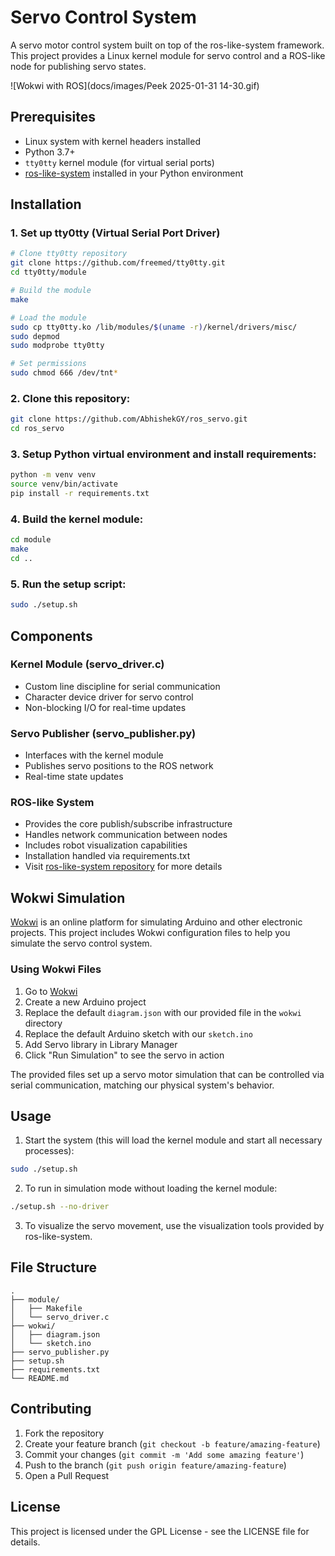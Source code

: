 # Servo Control System

A servo motor control system built on top of the ros-like-system framework. This project provides a Linux kernel module for servo control and a ROS-like node for publishing servo states.

![Wokwi with ROS](docs/images/Peek 2025-01-31 14-30.gif)

## Prerequisites

- Linux system with kernel headers installed
- Python 3.7+
- `tty0tty` kernel module (for virtual serial ports)
- [ros-like-system](https://github.com/AbhishekGY/ros_like_system.git) installed in your Python environment

## Installation

### 1. Set up tty0tty (Virtual Serial Port Driver)
```bash
# Clone tty0tty repository
git clone https://github.com/freemed/tty0tty.git
cd tty0tty/module

# Build the module
make

# Load the module
sudo cp tty0tty.ko /lib/modules/$(uname -r)/kernel/drivers/misc/
sudo depmod
sudo modprobe tty0tty

# Set permissions
sudo chmod 666 /dev/tnt*
```

### 2. Clone this repository:
```bash
git clone https://github.com/AbhishekGY/ros_servo.git
cd ros_servo
```

### 3. Setup Python virtual environment and install requirements:
```bash
python -m venv venv
source venv/bin/activate
pip install -r requirements.txt
```

### 4. Build the kernel module:
```bash
cd module
make
cd ..
```

### 5. Run the setup script:
```bash
sudo ./setup.sh
```

## Components

### Kernel Module (servo_driver.c)
- Custom line discipline for serial communication
- Character device driver for servo control
- Non-blocking I/O for real-time updates

### Servo Publisher (servo_publisher.py)
- Interfaces with the kernel module
- Publishes servo positions to the ROS network
- Real-time state updates

### ROS-like System
- Provides the core publish/subscribe infrastructure
- Handles network communication between nodes
- Includes robot visualization capabilities
- Installation handled via requirements.txt
- Visit [ros-like-system repository](https://github.com/yourusername/ros-like-system) for more details

## Wokwi Simulation

[Wokwi](https://wokwi.com/) is an online platform for simulating Arduino and other electronic projects. This project includes Wokwi configuration files to help you simulate the servo control system.

### Using Wokwi Files
1. Go to [Wokwi](https://wokwi.com/)
2. Create a new Arduino project
3. Replace the default `diagram.json` with our provided file in the `wokwi` directory
4. Replace the default Arduino sketch with our `sketch.ino`
5. Add Servo library in Library Manager
5. Click "Run Simulation" to see the servo in action

The provided files set up a servo motor simulation that can be controlled via serial communication, matching our physical system's behavior.


## Usage

1. Start the system (this will load the kernel module and start all necessary processes):
```bash
sudo ./setup.sh
```

2. To run in simulation mode without loading the kernel module:
```bash
./setup.sh --no-driver
```

3. To visualize the servo movement, use the visualization tools provided by ros-like-system.

## File Structure
```
.
├── module/
│   ├── Makefile
│   └── servo_driver.c
├── wokwi/
│   ├── diagram.json
│   └── sketch.ino
├── servo_publisher.py
├── setup.sh
├── requirements.txt
└── README.md
```

## Contributing

1. Fork the repository
2. Create your feature branch (`git checkout -b feature/amazing-feature`)
3. Commit your changes (`git commit -m 'Add some amazing feature'`)
4. Push to the branch (`git push origin feature/amazing-feature`)
5. Open a Pull Request

## License

This project is licensed under the GPL License - see the LICENSE file for details.
